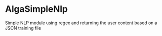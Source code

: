 # AlgaSimpleNlp
Simple NLP module using regex and returning the user content based on a JSON training file

